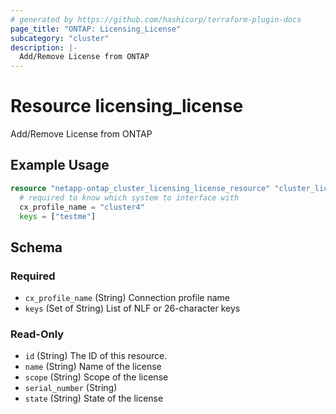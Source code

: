 ```yaml
---
# generated by https://github.com/hashicorp/terraform-plugin-docs
page_title: "ONTAP: Licensing_License"
subcategory: "cluster"
description: |-
  Add/Remove License from ONTAP
---
```


# Resource licensing_license

Add/Remove License from ONTAP

## Example Usage

```terraform
resource "netapp-ontap_cluster_licensing_license_resource" "cluster_licensing_license" {
  # required to know which system to interface with
  cx_profile_name = "cluster4"
  keys = ["testme"]
```


<!-- schema generated by tfplugindocs -->
## Schema

### Required

- `cx_profile_name` (String) Connection profile name
- `keys` (Set of String) List of NLF or 26-character keys

### Read-Only

- `id` (String) The ID of this resource.
- `name` (String) Name of the license
- `scope` (String) Scope of the license
- `serial_number` (String)
- `state` (String) State of the license


